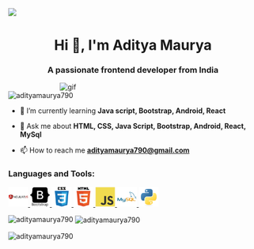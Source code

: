 <img src="https://camo.githubusercontent.com/48ec00ed4c84e771db4a1db90b56352923a8d644452a32b434d68e97006c9337/68747470733a2f2f63686b736b696c6c732e636f6d2f77702d636f6e74656e742f75706c6f6164732f323032302f30342f504e432d416e696d617465642d42616e6e6572732e676966">
<h1 align="center">Hi 👋, I'm Aditya Maurya</h1>
<h3 align="center">A passionate frontend developer from India</h3>
<img align="right" alt="gif" width="400" src="https://media.tenor.com/UrnPTaqPEzkAAAAd/developer.gif">

<p align="left"> <img src="https://komarev.com/ghpvc/?username=adityamaurya790&label=Profile%20views&color=0e75b6&style=flat" alt="adityamaurya790" /> </p>

- 🌱 I’m currently learning **Java script, Bootstrap, Android, React**

- 💬 Ask me about **HTML, CSS, Java Script, Bootstrap, Android, React, MySql**

- 📫 How to reach me **adityamaurya790@gmail.com**

<p align="left">
</p>

<h3 align="left">Languages and Tools:</h3>
<p align="left"> <a href="https://angular.io" target="_blank" rel="noreferrer"> <img src="https://raw.githubusercontent.com/devicons/devicon/master/icons/angularjs/angularjs-original-wordmark.svg" alt="angularjs" width="40" height="40"/> </a> <a href="https://getbootstrap.com" target="_blank" rel="noreferrer"> <img src="https://raw.githubusercontent.com/devicons/devicon/master/icons/bootstrap/bootstrap-plain-wordmark.svg" alt="bootstrap" width="40" height="40"/> </a> <a href="https://www.w3schools.com/css/" target="_blank" rel="noreferrer"> <img src="https://raw.githubusercontent.com/devicons/devicon/master/icons/css3/css3-original-wordmark.svg" alt="css3" width="40" height="40"/> </a> <a href="https://www.w3.org/html/" target="_blank" rel="noreferrer"> <img src="https://raw.githubusercontent.com/devicons/devicon/master/icons/html5/html5-original-wordmark.svg" alt="html5" width="40" height="40"/> </a> <a href="https://developer.mozilla.org/en-US/docs/Web/JavaScript" target="_blank" rel="noreferrer"> <img src="https://raw.githubusercontent.com/devicons/devicon/master/icons/javascript/javascript-original.svg" alt="javascript" width="40" height="40"/> </a> <a href="https://www.mysql.com/" target="_blank" rel="noreferrer"> <img src="https://raw.githubusercontent.com/devicons/devicon/master/icons/mysql/mysql-original-wordmark.svg" alt="mysql" width="40" height="40"/> </a> <a href="https://www.python.org" target="_blank" rel="noreferrer"> <img src="https://raw.githubusercontent.com/devicons/devicon/master/icons/python/python-original.svg" alt="python" width="40" height="40"/> </a> </p>

<p><img align="left" src="https://github-readme-stats.vercel.app/api/top-langs?username=adityamaurya790&show_icons=true&locale=en&layout=compact" alt="adityamaurya790" /></p>

<p>&nbsp;<img align="center" src="https://github-readme-stats.vercel.app/api?username=adityamaurya790&show_icons=true&locale=en" alt="adityamaurya790" /></p>

<p><img align="center" src="https://github-readme-streak-stats.herokuapp.com/?user=adityamaurya790&" alt="adityamaurya790" /></p>

